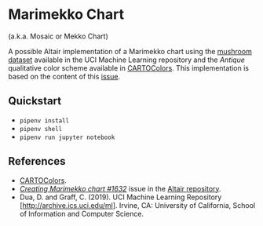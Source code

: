 # Marimekko Chart

(a.k.a. Mosaic or Mekko Chart)

A possible Altair implementation of a Marimekko chart using the [mushroom dataset](https://archive.ics.uci.edu/ml/datasets/Mushroom) available in the UCI Machine Learning repository and the _Antique_ qualitative color scheme available in [CARTOColors](https://github.com/CartoDB/cartocolor). This implementation is based on the content of this [issue](https://github.com/altair-viz/altair/issues/1632).

## Quickstart

- `pipenv install`
- `pipenv shell`
- `pipenv run jupyter notebook`

## References

- [CARTOColors](https://github.com/CartoDB/cartocolor).
- [_Creating Marimekko chart #1632_](https://github.com/altair-viz/altair/issues/1632) issue in the [Altair repository](https://github.com/altair-viz/altair).
- Dua, D. and Graff, C. (2019). UCI Machine Learning Repository [http://archive.ics.uci.edu/ml]. Irvine, CA: University of California, School of Information and Computer Science.
